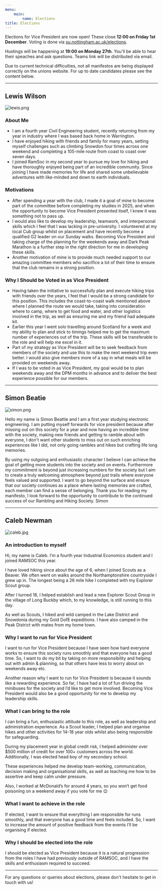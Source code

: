```yaml
---  
menu:
    main:
        name: Elections
title: Elections
---
```


Elections for Vice President are now open! These close **12:00 on Friday 1st December**. Voting is done via [su.nottingham.ac.uk/elections](https://su.nottingham.ac.uk/elections).

Hustings will be happening at **19:00 on Monday 27th**. You'll be able to hear their speaches and ask questions. Teams link will be distributed via email.

Due to current technical difficulties, not all manifestos are being displayed correctly on the unions website. For up to date candidates please see the content below.

---
## Lewis Wilson 
![lewis.png](lewis.png)

### About Me

- I am a fourth year Civil Engineering student, recently returning from my year in industry where I was based back home in Warrington.
- I have enjoyed hiking with friends and family for many years, setting myself challenges such as climbing Snowdon four times across one weekend and completing a 105-mile route from coast to coast over seven days.
- I joined RamSoc in my second year to pursue my love for hiking and have thoroughly enjoyed being part of an incredible community. Since joining I have made memories for life and shared some unbelievable adventures with like-minded and down to earth individuals.

### Motivations

- After spending a year with the club, I made it a goal of mine to become part of the committee before completing my studies in 2025, and when the opportunity to become Vice President presented itself, I knew it was something not to pass up.
- I would also like to develop my leadership, teamwork, and interpersonal skills which I feel that I was lacking in pre-university. I volunteered at my local Cub group whilst on placement and have recently become a qualified G2 leader on our Sunday walks. Becoming Vice President and taking charge of the planning for the weekends away and Dark Peak Marathon is a further step in the right direction for me in developing these skills.
- Another motivation of mine is to provide much needed support to our amazing committee members who sacrifice a lot of their time to ensure that the club remains in a strong position.

### Why I Should be Voted in as Vice President

- Having taken the initiative to successfully plan and execute hiking trips with friends over the years, I feel that I would be a strong candidate for this position. This includes the coast-to-coast walk mentioned above where I planned the route we would take, taking into consideration where to camp, where to get food and water, and other logistics involved in the trip, as well as ensuring me and my friend had adequate kit.
- Earlier this year I went solo travelling around Scotland for a week and my ability to plan and stick to timings helped me to get the maximum number of experiences out of the trip. These skills will be transferable to the role and will help me excel in it.
- Part of my strategy as Vice President will be to seek feedback from members of the society and use this to make the next weekend trip even better. I would also give members more of a say in what meals will be provided on weekends away.
- If I was to be voted in as Vice President, my goal would be to plan weekends away and the DPM months in advance and to deliver the best experience possible for our members.

---
## Simon Beatie

![simon.png](simon.png)

Hello my name is Simon Beattie and I am a first year studying electronic engineering. I am putting myself forwards for vice president because after missing out on this society for a year and now having an incredible time with the society, making new friends and getting to ramble about with everyone, I don't want other students to miss out on such enriching experiences like I did, not only going rambles and hikes but crafting life long memories.

By using my outgoing and enthusiastic character I believe I can achieve the goal of getting more students into the society and on events. Furthermore my commitment is beyond just increasing numbers for the society but I aim to create a truly welcoming atmosphere beyond just trails where everyone feels valued and supported. I want to go beyond the surface and ensure that our society continues as a place where lasting memories are crafted, each member can find a sense of belonging.
Thank you for reading my manifesto, I look forward to the opportunity to contribute to the continued success of our Rambling and Hiking Society.
Simon

---
## Caleb Newman

![caleb.jpg](caleb.jpg)

### An introduction to myself

Hi, my name is Caleb. I’m a fourth year Industrial Economics student and I joined RAMSOC this year.

I have loved hiking since about the age of 6, when I joined Scouts as a Beaver. We often went on walks around the Northamptonshire countryside I grew up in. The longest being a 26 mile hike I completed with my Explorer Scout group.

After I turned 18, I helped establish and lead a new Explorer Scout Group in the village of Long Buckby which, to my knowledge, is still running to this day.

As well as Scouts, I hiked and wild camped in the Lake District and Snowdonia during my Gold DofE expeditions. I have also camped in the Peak District with mates from my home town.

### Why I want to run for Vice President

I want to run for Vice President because I have seen how hard everyone works to ensure this society runs smoothly and that everyone has a good time. So, I want to do my bit by taking on more responsibility and helping out with admin & planning, so that others have less to worry about on weekends away etc.

Another reason why I want to run for Vice President is because it sounds like a rewarding experience. So far, I have had a lot of fun driving the minibuses for the society and I’d like to get more involved. Becoming Vice President would also be a good opportunity for me to develop my leadership skills.

### What I can bring to the role

I can bring a fun, enthusiastic attitude to this role, as well as leadership and administration experience. As a Scout leader, I helped plan and organise hikes and other activities for 14-18 year olds whilst also being responsible for safeguarding.

During my placement year in global credit risk, I helped administer over $500 million of credit for over 100+ customers across the world. Additionally, I was elected head boy of my secondary school.

These experiences helped me develop team-working, communication, decision making and organisational skills, as well as teaching me how to be assertive and keep calm under pressure.

Also, I worked at McDonald’s for around 4 years, so you won’t get food poisoning on a weekend away if you vote for me 😉

### What I want to achieve in the role

If elected, I want to ensure that everything I am responsible for runs smoothly, and that everyone has a good time and feels included. So, I want to increase the amount of positive feedback from the events I’ll be organising if elected.

### Why I should be elected into the role

I should be elected as Vice President because it is a natural progression from the roles I have had previously outside of RAMSOC, and I have the skills and enthusiasm required to succeed.

---

For any questions or queries about elections, please don't hesitate to get in touch with us!